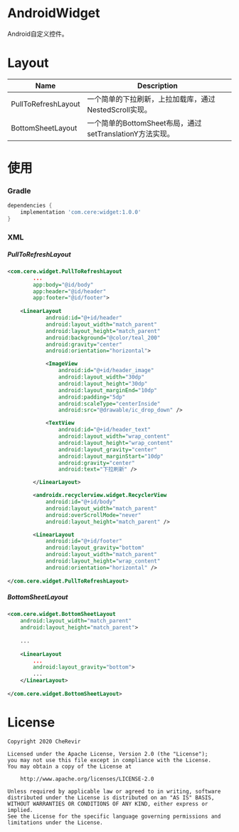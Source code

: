 # AndroidWidget
Android自定义控件。

# Layout

| Name                | Description                                              |
| ------------------- | -------------------------------------------------------- |
| PullToRefreshLayout | 一个简单的下拉刷新，上拉加载库，通过NestedScroll实现。   |
| BottomSheetLayout   | 一个简单的BottomSheet布局，通过setTranslationY方法实现。 |

# 使用

### Gradle

~~~groovy
dependencies {
    implementation 'com.cere:widget:1.0.0'
}
~~~

### XML

##### PullToRefreshLayout

~~~xml
<com.cere.widget.PullToRefreshLayout
        ...
        app:body="@id/body"
        app:header="@id/header"
        app:footer="@id/footer">
    
    <LinearLayout
            android:id="@+id/header"
            android:layout_width="match_parent"
            android:layout_height="match_parent"
            android:background="@color/teal_200"
            android:gravity="center"
            android:orientation="horizontal">

            <ImageView
                android:id="@+id/header_image"
                android:layout_width="30dp"
                android:layout_height="30dp"
                android:layout_marginEnd="10dp"
                android:padding="5dp"
                android:scaleType="centerInside"
                android:src="@drawable/ic_drop_down" />

            <TextView
                android:id="@+id/header_text"
                android:layout_width="wrap_content"
                android:layout_height="wrap_content"
                android:layout_gravity="center"
                android:layout_marginStart="10dp"
                android:gravity="center"
                android:text="下拉刷新" />

        </LinearLayout>

        <androidx.recyclerview.widget.RecyclerView
            android:id="@+id/body"
            android:layout_width="match_parent"
            android:overScrollMode="never"
            android:layout_height="match_parent" />

        <LinearLayout
            android:id="@+id/footer"
            android:layout_gravity="bottom"
            android:layout_width="match_parent"
            android:layout_height="wrap_content"
            android:orientation="horizontal" />
    
</com.cere.widget.PullToRefreshLayout>
~~~

##### BottomSheetLayout

~~~xml
<com.cere.widget.BottomSheetLayout
    android:layout_width="match_parent"
    android:layout_height="match_parent">
    
    ...
    
    <LinearLayout
        ...
        android:layout_gravity="bottom">
        ...
    </LinearLayout>
    
</com.cere.widget.BottomSheetLayout>
~~~



# License

~~~
Copyright 2020 CheRevir

Licensed under the Apache License, Version 2.0 (the "License");
you may not use this file except in compliance with the License.
You may obtain a copy of the License at

    http://www.apache.org/licenses/LICENSE-2.0

Unless required by applicable law or agreed to in writing, software
distributed under the License is distributed on an "AS IS" BASIS,
WITHOUT WARRANTIES OR CONDITIONS OF ANY KIND, either express or implied.
See the License for the specific language governing permissions and
limitations under the License.
~~~



